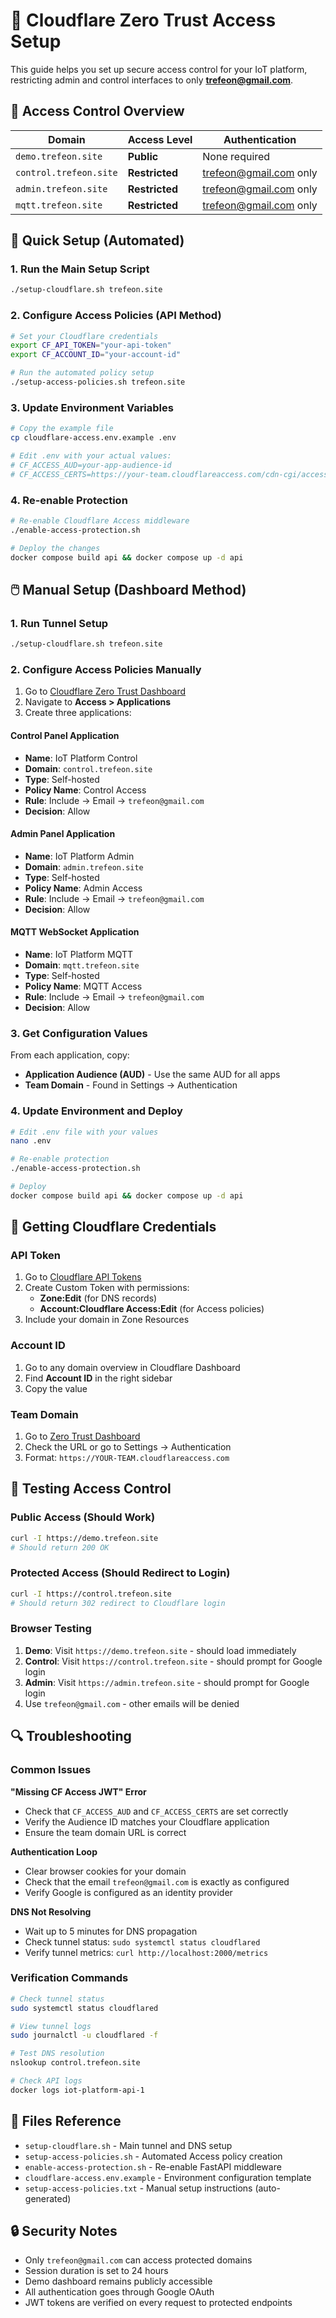 # 🔐 Cloudflare Zero Trust Access Setup

This guide helps you set up secure access control for your IoT platform, restricting admin and control interfaces to only **trefeon@gmail.com**.

## 🎯 Access Control Overview

| Domain | Access Level | Authentication |
|--------|-------------|----------------|
| `demo.trefeon.site` | **Public** | None required |
| `control.trefeon.site` | **Restricted** | trefeon@gmail.com only |
| `admin.trefeon.site` | **Restricted** | trefeon@gmail.com only |
| `mqtt.trefeon.site` | **Restricted** | trefeon@gmail.com only |

## 🚀 Quick Setup (Automated)

### 1. Run the Main Setup Script
```bash
./setup-cloudflare.sh trefeon.site
```

### 2. Configure Access Policies (API Method)
```bash
# Set your Cloudflare credentials
export CF_API_TOKEN="your-api-token"
export CF_ACCOUNT_ID="your-account-id"

# Run the automated policy setup
./setup-access-policies.sh trefeon.site
```

### 3. Update Environment Variables
```bash
# Copy the example file
cp cloudflare-access.env.example .env

# Edit .env with your actual values:
# CF_ACCESS_AUD=your-app-audience-id
# CF_ACCESS_CERTS=https://your-team.cloudflareaccess.com/cdn-cgi/access/certs
```

### 4. Re-enable Protection
```bash
# Re-enable Cloudflare Access middleware
./enable-access-protection.sh

# Deploy the changes
docker compose build api && docker compose up -d api
```

## 🖱️ Manual Setup (Dashboard Method)

### 1. Run Tunnel Setup
```bash
./setup-cloudflare.sh trefeon.site
```

### 2. Configure Access Policies Manually
1. Go to [Cloudflare Zero Trust Dashboard](https://one.dash.cloudflare.com/)
2. Navigate to **Access > Applications**
3. Create three applications:

#### Control Panel Application
- **Name**: IoT Platform Control
- **Domain**: `control.trefeon.site`
- **Type**: Self-hosted
- **Policy Name**: Control Access
- **Rule**: Include → Email → `trefeon@gmail.com`
- **Decision**: Allow

#### Admin Panel Application
- **Name**: IoT Platform Admin  
- **Domain**: `admin.trefeon.site`
- **Type**: Self-hosted
- **Policy Name**: Admin Access
- **Rule**: Include → Email → `trefeon@gmail.com`
- **Decision**: Allow

#### MQTT WebSocket Application
- **Name**: IoT Platform MQTT
- **Domain**: `mqtt.trefeon.site`
- **Type**: Self-hosted  
- **Policy Name**: MQTT Access
- **Rule**: Include → Email → `trefeon@gmail.com`
- **Decision**: Allow

### 3. Get Configuration Values
From each application, copy:
- **Application Audience (AUD)** - Use the same AUD for all apps
- **Team Domain** - Found in Settings → Authentication

### 4. Update Environment and Deploy
```bash
# Edit .env file with your values
nano .env

# Re-enable protection
./enable-access-protection.sh

# Deploy
docker compose build api && docker compose up -d api
```

## 🔧 Getting Cloudflare Credentials

### API Token
1. Go to [Cloudflare API Tokens](https://dash.cloudflare.com/profile/api-tokens)
2. Create Custom Token with permissions:
   - **Zone:Edit** (for DNS records)
   - **Account:Cloudflare Access:Edit** (for Access policies)
3. Include your domain in Zone Resources

### Account ID
1. Go to any domain overview in Cloudflare Dashboard
2. Find **Account ID** in the right sidebar
3. Copy the value

### Team Domain
1. Go to [Zero Trust Dashboard](https://one.dash.cloudflare.com/)
2. Check the URL or go to Settings → Authentication
3. Format: `https://YOUR-TEAM.cloudflareaccess.com`

## 🧪 Testing Access Control

### Public Access (Should Work)
```bash
curl -I https://demo.trefeon.site
# Should return 200 OK
```

### Protected Access (Should Redirect to Login)
```bash
curl -I https://control.trefeon.site
# Should return 302 redirect to Cloudflare login
```

### Browser Testing
1. **Demo**: Visit `https://demo.trefeon.site` - should load immediately
2. **Control**: Visit `https://control.trefeon.site` - should prompt for Google login
3. **Admin**: Visit `https://admin.trefeon.site` - should prompt for Google login
4. Use `trefeon@gmail.com` - other emails will be denied

## 🔍 Troubleshooting

### Common Issues

**"Missing CF Access JWT" Error**
- Check that `CF_ACCESS_AUD` and `CF_ACCESS_CERTS` are set correctly
- Verify the Audience ID matches your Cloudflare application
- Ensure the team domain URL is correct

**Authentication Loop**
- Clear browser cookies for your domain
- Check that the email `trefeon@gmail.com` is exactly as configured
- Verify Google is configured as an identity provider

**DNS Not Resolving**
- Wait up to 5 minutes for DNS propagation
- Check tunnel status: `sudo systemctl status cloudflared`
- Verify tunnel metrics: `curl http://localhost:2000/metrics`

### Verification Commands
```bash
# Check tunnel status
sudo systemctl status cloudflared

# View tunnel logs  
sudo journalctl -u cloudflared -f

# Test DNS resolution
nslookup control.trefeon.site

# Check API logs
docker logs iot-platform-api-1
```

## 📝 Files Reference

- `setup-cloudflare.sh` - Main tunnel and DNS setup
- `setup-access-policies.sh` - Automated Access policy creation
- `enable-access-protection.sh` - Re-enable FastAPI middleware
- `cloudflare-access.env.example` - Environment configuration template
- `setup-access-policies.txt` - Manual setup instructions (auto-generated)

## 🔒 Security Notes

- Only `trefeon@gmail.com` can access protected domains
- Session duration is set to 24 hours
- Demo dashboard remains publicly accessible
- All authentication goes through Google OAuth
- JWT tokens are verified on every request to protected endpoints
